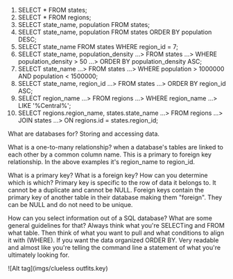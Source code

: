1. SELECT * FROM states;
2. SELECT * FROM regions;
3. SELECT state_name, population FROM states;
4. SELECT state_name, population FROM states ORDER BY population DESC;
5. SELECT state_name FROM states WHERE region_id = 7;
6. SELECT state_name, population_density
   ...> FROM states
   ...> WHERE population_density > 50
   ...> ORDER BY population_density ASC;
7. SELECT state_name
   ...> FROM states
   ...> WHERE population > 1000000 AND population < 1500000;
8. SELECT state_name, region_id
   ...> FROM states
   ...> ORDER BY region_id ASC;
9. SELECT region_name
   ...> FROM regions
   ...> WHERE region_name
   ...> LIKE '%Central%';
10. SELECT regions.region_name, states.state_name
   ...> FROM regions
   ...> JOIN states
   ...> ON regions.id = states.region_id;


What are databases for? Storing and accessing data.

What is a one-to-many relationship? when a database's tables are linked to each other by a common column name.  This is a primary to foreign key relationship.  In the above examples it's region_name to region_id.

What is a primary key? What is a foreign key? How can you determine which is which? Primary key is specific to the row of data it belongs to.  It cannot be a duplicate and cannot be NULL.  Foreign keys contain the primary key of another table in their database making them "foreign".  They can be NULL and do not need to be unique.

How can you select information out of a SQL database? What are some general guidelines for that? Always think what you're SELECTing and FROM what table.  Then think of what you want to pull and what conditions to align it with (WHERE).  If you want the data organized ORDER BY.  Very readable and almost like you're telling the command line a statement of what you're ultimately looking for.

![Alt tag](imgs/clueless outfits.key)
